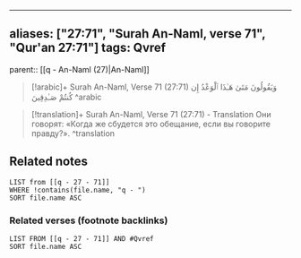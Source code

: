 
---
aliases: ["27:71", "Surah An-Naml, verse 71", "Qur'an 27:71"]
tags: Qvref
---

parent:: [[q - An-Naml (27)|An-Naml]]

> [!arabic]+ Surah An-Naml, Verse 71 (27:71)
> <span class="quran-arabic">وَيَقُولُونَ مَتَىٰ هَـٰذَا ٱلْوَعْدُ إِن كُنتُمْ صَـٰدِقِينَ</span>
^arabic

> [!translation]+ Surah An-Naml, Verse 71 (27:71) - Translation
> Они говорят: «Когда же сбудется это обещание, если вы говорите правду?».
^translation



## Related notes
```dataview
LIST from [[q - 27 - 71]]
WHERE !contains(file.name, "q - ")
SORT file.name ASC
```

### Related verses (footnote backlinks)
```dataview
LIST FROM [[q - 27 - 71]] AND #Qvref
SORT file.name ASC
```

